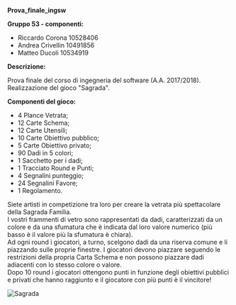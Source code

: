 **Prova_finale_ingsw**

**Gruppo 53 - componenti:**  
- Riccardo Corona           10528406
- Andrea Crivellin          10491856
- Matteo Ducoli             10534919

**Descrizione:**

Prova finale del corso di ingegneria del software (A.A. 2017/2018).  
Realizzazione del gioco "Sagrada".

**Componenti del gioco:**  
- 4 Plance Vetrata;
- 12 Carte Schema;
- 12 Carte Utensili;
- 10 Carte Obiettivo pubblico;
- 5 Carte Obiettivo privato;
- 90 Dadi in 5 colori;
- 1 Sacchetto per i dadi;
- 1 Tracciato Round e Punti;
- 4 Segnalini punteggio;
- 24 Segnalini Favore;
- 1 Regolamento.

Siete artisti in competizione tra loro per creare la vetrata più spettacolare della Sagrada Familia.  
I vostri frammenti di vetro sono rappresentati da dadi, caratterizzati da un colore e da una sfumatura che è indicata dal loro valore numerico (più basso è il valore più la sfumatura è chiara).  
Ad ogni round i giocatori, a turno, scelgono dadi da una riserva comune e li piazzando sulle proprie finestre. I giocatori devono piazzare seguendo le restrizioni della propria Carta Schema e non possono piazzare dadi adiacenti con lo stesso colore o valore.  
Dopo 10 round i giocatori ottengono punti in funzione degli obiettivi pubblici e privati che hanno raggiunto e il giocatore con più punti è il vincitore!  

![Sagrada](http://www.gioconauta.it/wp-content/uploads/2018/03/sagrada.jpg)
